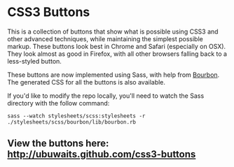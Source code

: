 # CSS3 Buttons

This is a collection of buttons that show what is possible using CSS3 and other advanced techniques, while maintaining the simplest possible markup. These buttons look best in Chrome and Safari (especially on OSX). They look almost as good in Firefox, with all other browsers falling back to a less-styled button.

These buttons are now implemented using Sass, with help from [Bourbon](http://github.com/thoughtbot/bourbon). The generated CSS for all the buttons is also available.

If you'd like to modify the repo locally, you'll need to watch the Sass directory with the follow command:

    sass --watch stylesheets/scss:stylesheets -r ./stylesheets/scss/bourbon/lib/bourbon.rb

## View the buttons here: http://ubuwaits.github.com/css3-buttons
